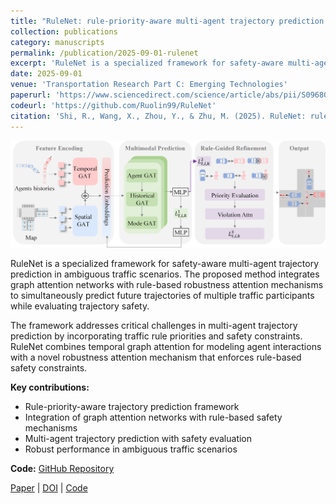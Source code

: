 ```yaml
---
title: "RuleNet: rule-priority-aware multi-agent trajectory prediction in ambiguous traffic scenarios"
collection: publications
category: manuscripts
permalink: /publication/2025-09-01-rulenet
excerpt: 'RuleNet is a specialized framework for safety-aware multi-agent trajectory prediction that combines graph attention networks with rule-based robustness attention mechanisms.'
date: 2025-09-01
venue: 'Transportation Research Part C: Emerging Technologies'
paperurl: 'https://www.sciencedirect.com/science/article/abs/pii/S0968090X25003432'
codeurl: 'https://github.com/Ruolin99/RuleNet'
citation: 'Shi, R., Wang, X., Zhou, Y., & Zhu, M. (2025). RuleNet: rule-priority-aware multi-agent trajectory prediction in ambiguous traffic scenarios. <i>Transportation Research Part C: Emerging Technologies</i>, 180, 105339.'
---
```


![RuleNet Framework](/images/rulenet.png)

RuleNet is a specialized framework for safety-aware multi-agent trajectory prediction in ambiguous traffic scenarios. The proposed method integrates graph attention networks with rule-based robustness attention mechanisms to simultaneously predict future trajectories of multiple traffic participants while evaluating trajectory safety.

The framework addresses critical challenges in multi-agent trajectory prediction by incorporating traffic rule priorities and safety constraints. RuleNet combines temporal graph attention for modeling agent interactions with a novel robustness attention mechanism that enforces rule-based safety constraints.

**Key contributions:**
- Rule-priority-aware trajectory prediction framework
- Integration of graph attention networks with rule-based safety mechanisms
- Multi-agent trajectory prediction with safety evaluation
- Robust performance in ambiguous traffic scenarios

**Code:** [GitHub Repository](https://github.com/Ruolin99/RuleNet)

[Paper](https://www.sciencedirect.com/science/article/abs/pii/S0968090X25003432) | [DOI](https://doi.org/10.1016/j.trc.2025.105339) | [Code](https://github.com/Ruolin99/RuleNet)

